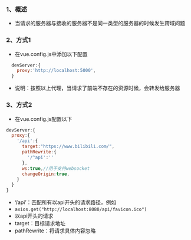 ### 1、概述
+ 当请求的服务器与接收的服务器不是同一类型的服务器的时候发生跨域问题
### 2、方式1
+ 在vue.config.js中添加以下配置
```js
  devServer:{
    proxy:'http://localhost:5000',
  }
```
+ 说明：按照以上代理，当请求了前端不存在的资源时候，会转发给服务器
### 3、方式2
+ 在vue.config.js配置以下
```js
devServer:{
  proxy:{
	'/api':{
	  target:"https://www.bilibili.com/",
	  pathRewrite:{
		'/^api':''
	  },
	  ws:true,//用于支持websocket 
	  changeOrigin:true,
	}
  }
}
```
+ ‘/api’：匹配所有以api开头的请求路径，例如
+ `axios.get("http://localhost:8080/api/favicon.ico")`
+ 以api开头的请求
+ target：目标请求地址
+ pathRewrite：将请求具体内容忽略